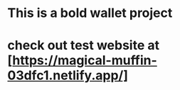 # This is a bold wallet project
# check out test website at [https://magical-muffin-03dfc1.netlify.app/]